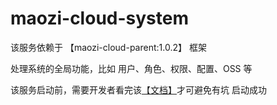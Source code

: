 # maozi-cloud-system

该服务依赖于 【maozi-cloud-parent:1.0.2】 框架

处理系统的全局功能，比如 用户、角色、权限、配置、OSS 等

该服务启动前，需要开发者看完该[【文档】](https://www.yuque.com/pengjinlong/maozi-cloud-parent)才可避免有坑 启动成功
